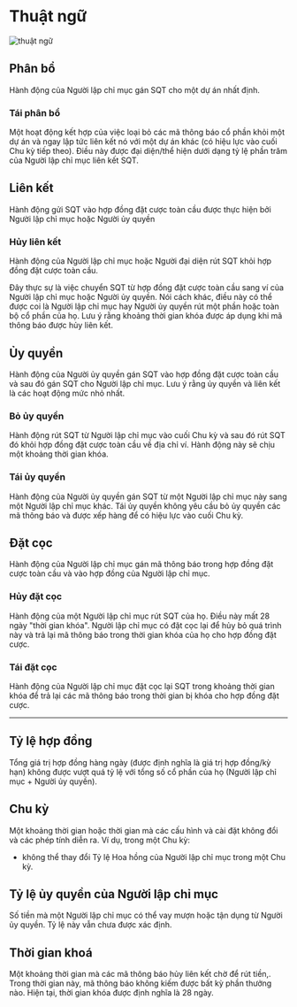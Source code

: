 # Thuật ngữ

![thuật ngữ](/assets/img/terminology.png)

## **Phân bổ**

Hành động của Người lập chỉ mục gán SQT cho một dự án nhất định.

### **Tái phân bổ**

Một hoạt động kết hợp của việc loại bỏ các mã thông báo cổ phần khỏi một dự án và ngay lập tức liên kết nó với một dự án khác (có hiệu lực vào cuối Chu kỳ tiếp theo). Điều này được đại diện/thể hiện dưới dạng tỷ lệ phần trăm của Người lập chỉ mục liên kết SQT.

## **Liên kết**

Hành động gửi SQT vào hợp đồng đặt cược toàn cầu được thực hiện bởi Người lập chỉ mục hoặc Người ủy quyền

### **Hủy liên kết**

Hành động của Người lập chỉ mục hoặc Người đại diện rút SQT khỏi hợp đồng đặt cược toàn cầu.

Đây thực sự là việc chuyển SQT từ hợp đồng đặt cược toàn cầu sang ví của Người lập chỉ mục hoặc Người ủy quyền. Nói cách khác, điều này có thể được coi là Người lập chỉ mục hay Người ủy quyền rút một phần hoặc toàn bộ cổ phần của họ. Lưu ý rằng khoảng thời gian khóa được áp dụng khi mã thông báo được hủy liên kết.

## **Ủy quyền**

Hành động của Người ủy quyền gán SQT vào hợp đồng đặt cược toàn cầu và sau đó gán SQT cho Người lập chỉ mục. Lưu ý rằng ủy quyền và liên kết là các hoạt động mức nhỏ nhất.

### **Bỏ ủy quyền**

Hành động rút SQT từ Người lập chỉ mục vào cuối Chu kỳ và sau đó rút SQT đó khỏi hợp đồng đặt cược toàn cầu về địa chỉ ví. Hành động này sẽ chịu một khoảng thời gian khóa.

### **Tái ủy quyền**

Hành động của Người ủy quyền gán SQT từ một Người lập chỉ mục này sang một Người lập chỉ mục khác. Tái ủy quyền không yêu cầu bỏ ủy quyền các mã thông báo và được xếp hàng để có hiệu lực vào cuối Chu kỳ.

## **Đặt cọc**

Hành động của Người lập chỉ mục gán mã thông báo trong hợp đồng đặt cược toàn cầu và vào hợp đồng của Người lập chỉ mục.

### **Hủy đặt cọc**

Hành động của một Người lập chỉ mục rút SQT của họ. Điều này mất 28 ngày "thời gian khóa". Người lập chỉ mục có đặt cọc lại để hủy bỏ quá trình này và trả lại mã thông báo trong thời gian khóa của họ cho hợp đồng đặt cược.

### **Tái đặt cọc**

Hành động của Người lập chỉ mục đặt cọc lại SQT trong khoảng thời gian khóa để trả lại các mã thông báo trong thời gian bị khóa cho hợp đồng đặt cược.

---

## **Tỷ lệ hợp đồng**

Tổng giá trị hợp đồng hàng ngày (được định nghĩa là giá trị hợp đồng/kỳ hạn) không được vượt quá tỷ lệ với tổng số cổ phần của họ (Người lập chỉ mục + Người ủy quyền).

## **Chu kỳ**

Một khoảng thời gian hoặc thời gian mà các cấu hình và cài đặt không đổi và các phép tính diễn ra. Ví dụ, trong một Chu kỳ:

- không thể thay đổi Tỷ lệ Hoa hồng của Người lập chỉ mục trong một Chu kỳ.

## **Tỷ lệ ủy quyền của Người lập chỉ mục**

Số tiền mà một Người lập chỉ mục có thể vay mượn hoặc tận dụng từ Người ủy quyền. Tỷ lệ này vẫn chưa được xác định.

## **Thời gian khoá**

Một khoảng thời gian mà các mã thông báo hủy liên kết chờ để rút tiền,. Trong thời gian này, mã thông báo không kiếm được bất kỳ phần thưởng nào. Hiện tại, thời gian khóa được định nghĩa là 28 ngày.
